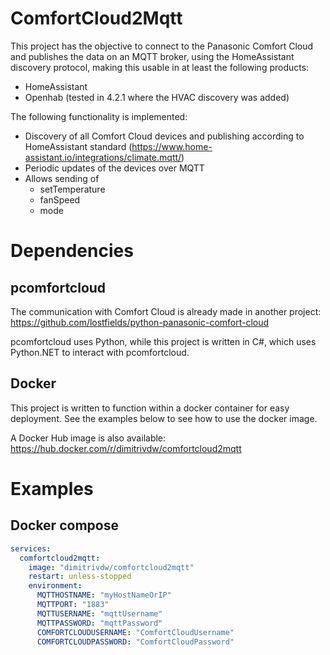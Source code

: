 # ComfortCloud2Mqtt

This project has the objective to connect to the Panasonic Comfort Cloud and publishes the data on an MQTT broker, using the HomeAssistant discovery protocol, making this usable in at least the following products:
- HomeAssistant
- Openhab (tested in 4.2.1 where the HVAC discovery was added)

The following functionality is implemented:
- Discovery of all Comfort Cloud devices and publishing according to HomeAssistant standard (https://www.home-assistant.io/integrations/climate.mqtt/)
- Periodic updates of the devices over MQTT
- Allows sending of
  - setTemperature
  - fanSpeed
  - mode

# Dependencies

## pcomfortcloud

The communication with Comfort Cloud is already made in another project: https://github.com/lostfields/python-panasonic-comfort-cloud

pcomfortcloud uses Python, while this project is written in C#, which uses Python.NET to interact with pcomfortcloud.

## Docker

This project is written to function within a docker container for easy deployment. See the examples below to see how to use the docker image.

A Docker Hub image is also available: https://hub.docker.com/r/dimitrivdw/comfortcloud2mqtt

# Examples
## Docker compose
```yaml
services:
  comfortcloud2mqtt:
    image: "dimitrivdw/comfortcloud2mqtt"
    restart: unless-stopped
    environment:
      MQTTHOSTNAME: "myHostNameOrIP"
      MQTTPORT: "1883"
      MQTTUSERNAME: "mqttUsername"
      MQTTPASSWORD: "mqttPassword"
      COMFORTCLOUDUSERNAME: "ComfortCloudUsername"
      COMFORTCLOUDPASSWORD: "ComfortCloudPassword"
```
